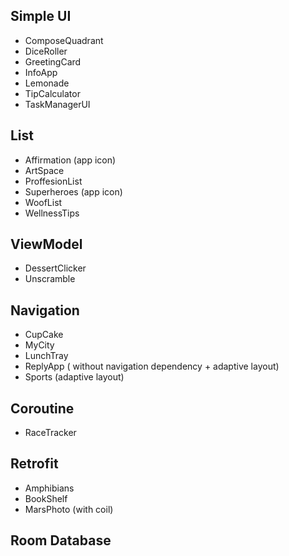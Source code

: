 ## Simple UI
- ComposeQuadrant
- DiceRoller
- GreetingCard
- InfoApp
- Lemonade
- TipCalculator
- TaskManagerUI
## List
- Affirmation (app icon)
- ArtSpace
- ProffesionList
- Superheroes (app icon)
- WoofList
- WellnessTips
## ViewModel
- DessertClicker
- Unscramble
## Navigation 
- CupCake
- MyCity
- LunchTray
- ReplyApp ( without navigation dependency + adaptive layout)
- Sports (adaptive layout)
## Coroutine
- RaceTracker
## Retrofit
- Amphibians
- BookShelf
- MarsPhoto (with coil)
## Room Database
